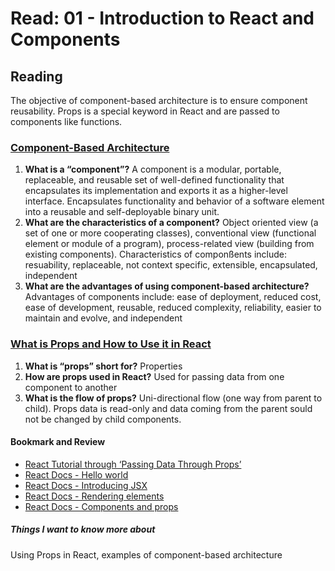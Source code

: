 # Read: 01 - Introduction to React and Components

## Reading

The objective of component-based architecture is to ensure component reusability. Props is a special keyword in React and are passed to components like functions.

### [Component-Based Architecture](https://www.tutorialspoint.com/software_architecture_design/component_based_architecture.htm)

1. **What is a “component”?** A component is a modular, portable, replaceable, and reusable set of well-defined functionality that encapsulates its implementation and exports it as a higher-level interface. Encapsulates functionality and behavior of a software element into a reusable and self-deployable binary unit.
2. **What are the characteristics of a component?** Object oriented view (a set of one or more cooperating classes), conventional view (functional element or module of a program), process-related view (building from existing components). Characteristics of componßents include: resuability, replaceable, not context specific, extensible, encapsulated, independent
3. **What are the advantages of using component-based architecture?** Advantages of components include: ease of deployment, reduced cost, ease of development, reusable, reduced complexity, reliability, easier to maintain and evolve, and independent

### [What is Props and How to Use it in React](https://itnext.io/what-is-props-and-how-to-use-it-in-react-da307f500da0)

1. **What is “props” short for?** Properties
2. **How are props used in React?** Used for passing data from one component to another
3. **What is the flow of props?** Uni-directional flow (one way from parent to child). Props data is read-only and data coming from the parent sould not be changed by child components.

#### **Bookmark and Review**

- [React Tutorial through ‘Passing Data Through Props’](https://reactjs.org/tutorial/tutorial.html)
- [React Docs - Hello world](https://reactjs.org/tutorial/tutorial.html)
- [React Docs - Introducing JSX](https://reactjs.org/tutorial/tutorial.html)
- [React Docs - Rendering elements](https://reactjs.org/tutorial/tutorial.html)
- [React Docs - Components and props](https://reactjs.org/tutorial/tutorial.html)

##### Things I want to know more about

Using Props in React, examples of component-based architecture

